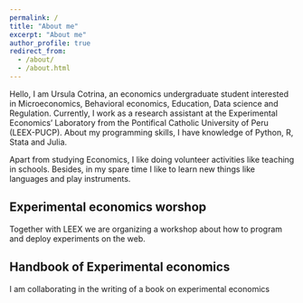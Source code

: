 ```yaml
---
permalink: /
title: "About me"
excerpt: "About me"
author_profile: true
redirect_from: 
  - /about/
  - /about.html
---
```


Hello, I am Ursula Cotrina, an economics undergraduate student interested in Microeconomics, Behavioral economics, Education, Data science and Regulation. Currently, I work as a research assistant at the Experimental Economics’ Laboratory from the Pontifical Catholic University of Peru (LEEX-PUCP). About my programming skills, I have knowledge of Python, R, Stata and Julia.

Apart from studying Economics, I like doing volunteer activities like teaching in schools. Besides, in my spare time I like to learn new things like languages and play instruments.

Experimental economics worshop
------
Together with LEEX we are organizing a workshop about how to program and deploy experiments on the web.

Handbook of Experimental economics
------
I am collaborating in the writing of a book on experimental economics
